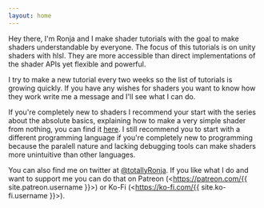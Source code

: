 ```yaml
---
layout: home
---
```


Hey there, I'm Ronja and I make shader tutorials with the goal to make shaders understandable by everyone. 
The focus of this tutorials is on unity shaders with hlsl. They are more accessible than direct implementations of the shader APIs yet flexible and powerful.

I try to make a new tutorial every two weeks so the list of tutorials is growing quickly. If you have any wishes for shaders you want to know how they work write me a message and I'll see what I can do.

If you're completely new to shaders I recommend your start with the series about the absolute basics, explaining how to make a very simple shader from nothing, you can find it [here](/basics.html). I still recommend you to start with a different programming language if you're completely new to programming because the paralell nature and lacking debugging tools can make shaders more unintuitive than other languages.

You can also find me on twitter at [@totallyRonja](https://www.twitter.com/totallyRonja). If you like what I do and want to support me you can do that on Patreon (<https://patreon.com/{{ site.patreon.username }}>) or Ko-Fi (<https://ko-fi.com/{{ site.ko-fi.username }}>).

